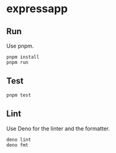 # expressapp

## Run

Use pnpm.

```shell
pnpm install
pnpm run
```

## Test

```shell
pnpm test
```

## Lint

Use Deno for the linter and the formatter.

```shell
deno lint
deno fmt
```
